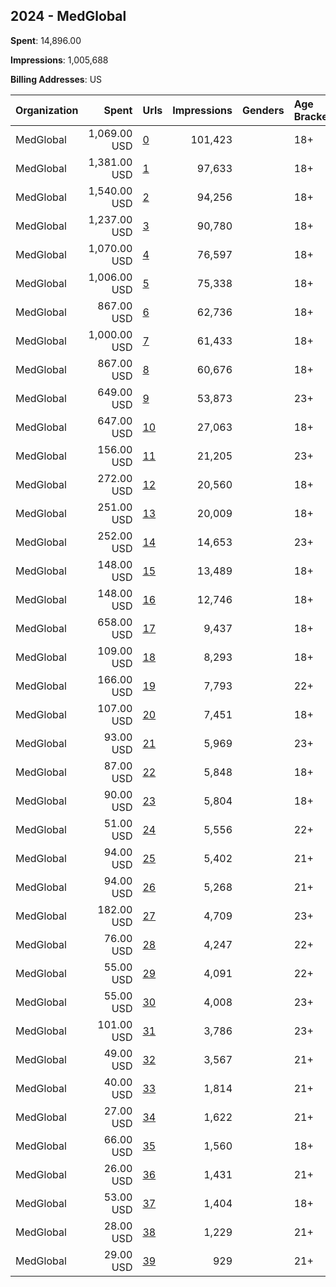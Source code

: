 ## 2024 - MedGlobal 
**Spent**: 14,896.00

**Impressions**: 1,005,688

**Billing Addresses**: US

|Organization|Spent|Urls|Impressions|Genders|Age Brackets|Country Codes|
|:---|---:|:---|---:|:---|:---|:---|
|MedGlobal|1,069.00 USD|[0](https://www.snap.com/political-ads/asset/817441a9ef9882055df34c970e448663a8a8720c1f5603b7124273f870a7e978?mediaType=png)|101,423||18+|united states|
|MedGlobal|1,381.00 USD|[1](https://www.snap.com/political-ads/asset/c52de0f0dc2f49c7a23059aa446414774ee3e74ce240009e1d87fc2db231d9ef?mediaType=jpg)|97,633||18+|united states|
|MedGlobal|1,540.00 USD|[2](https://www.snap.com/political-ads/asset/c448d0b48ddab12bd3c493b25e66e19af80d902d39c6aa3d2eedc07b51cfbe5f?mediaType=jpg)|94,256||18+|united states|
|MedGlobal|1,237.00 USD|[3](https://www.snap.com/political-ads/asset/4f524f2913b384cde3aaba9346bb3f54fd7562f4c3c5413ecb7671b7bfbed0d2?mediaType=jpg)|90,780||18+|united states|
|MedGlobal|1,070.00 USD|[4](https://www.snap.com/political-ads/asset/4f524f2913b384cde3aaba9346bb3f54fd7562f4c3c5413ecb7671b7bfbed0d2?mediaType=jpg)|76,597||18+|united states|
|MedGlobal|1,006.00 USD|[5](https://www.snap.com/political-ads/asset/b4d98426242c3bc20fe9c5f3dfc40f738c02cf25b8d206adae033f66bf03d3bb?mediaType=jpg)|75,338||18+|united states|
|MedGlobal|867.00 USD|[6](https://www.snap.com/political-ads/asset/b4d98426242c3bc20fe9c5f3dfc40f738c02cf25b8d206adae033f66bf03d3bb?mediaType=jpg)|62,736||18+|united states|
|MedGlobal|1,000.00 USD|[7](https://www.snap.com/political-ads/asset/c448d0b48ddab12bd3c493b25e66e19af80d902d39c6aa3d2eedc07b51cfbe5f?mediaType=jpg)|61,433||18+|united states|
|MedGlobal|867.00 USD|[8](https://www.snap.com/political-ads/asset/c52de0f0dc2f49c7a23059aa446414774ee3e74ce240009e1d87fc2db231d9ef?mediaType=jpg)|60,676||18+|united states|
|MedGlobal|649.00 USD|[9](https://www.snap.com/political-ads/asset/44366d69947b8427bfad3712122a54ef6c195707830bfc13c636b4d748827895?mediaType=jpeg)|53,873||23+|united states|
|MedGlobal|647.00 USD|[10](https://www.snap.com/political-ads/asset/5aad1053ae59b60407f25d1ebe82e7ebce5f2cf9c044e563a114f449be69b501?mediaType=png)|27,063||18+|canada|
|MedGlobal|156.00 USD|[11](https://www.snap.com/political-ads/asset/0cc87b4ac9aa5bba8ce9f1678fc91c07484f39ce8f3b83d39ced6ef146d7fc2b?mediaType=jpeg)|21,205||23+|united states|
|MedGlobal|272.00 USD|[12](https://www.snap.com/political-ads/asset/5e567416e935ee116314f9720a1b54a645676c3d7ebe64be50d08c2a7aa9ba19?mediaType=jpg)|20,560||18+|united states|
|MedGlobal|251.00 USD|[13](https://www.snap.com/political-ads/asset/5e567416e935ee116314f9720a1b54a645676c3d7ebe64be50d08c2a7aa9ba19?mediaType=jpg)|20,009||18+|united states|
|MedGlobal|252.00 USD|[14](https://www.snap.com/political-ads/asset/b40206c85ccb179a3ecc8ddde1c216593559506d7ae33eca4e3c4445e15c22f8?mediaType=png)|14,653||23+|united states|
|MedGlobal|148.00 USD|[15](https://www.snap.com/political-ads/asset/5aa29099a13e42741f59ed9f539a4e96f5ba99a6b2930288fcf7028d52f9c386?mediaType=png)|13,489||18+|united states|
|MedGlobal|148.00 USD|[16](https://www.snap.com/political-ads/asset/9eeaa2a07df04d947d3a547a1b1ee7e8b1fdbf834cc2e1a2cb4546821a7f5cc6?mediaType=png)|12,746||18+|united states|
|MedGlobal|658.00 USD|[17](https://www.snap.com/political-ads/asset/5aad1053ae59b60407f25d1ebe82e7ebce5f2cf9c044e563a114f449be69b501?mediaType=png)|9,437||18+|united states|
|MedGlobal|109.00 USD|[18](https://www.snap.com/political-ads/asset/e7c71b57be84044948a54a6c00303b5bce79416acf9498023131a64be6a660f9?mediaType=jpg)|8,293||18+|united states|
|MedGlobal|166.00 USD|[19](https://www.snap.com/political-ads/asset/bc6fa0587a046607f83ee8c13cf7ab51028fe797bffe6424d9f747ae53e5c55f?mediaType=jpg)|7,793||22+|united states|
|MedGlobal|107.00 USD|[20](https://www.snap.com/political-ads/asset/dc7b63105c8be1e056c7c8a4126c6f1972801552694b909a4835866ad13a07de?mediaType=png)|7,451||18+|united states|
|MedGlobal|93.00 USD|[21](https://www.snap.com/political-ads/asset/5a5fd0d39354f55729f599e2fd0428ac2e3f865868c97387fe7bd010a69c4f15?mediaType=png)|5,969||23+|united states|
|MedGlobal|87.00 USD|[22](https://www.snap.com/political-ads/asset/e7c71b57be84044948a54a6c00303b5bce79416acf9498023131a64be6a660f9?mediaType=jpg)|5,848||18+|united states|
|MedGlobal|90.00 USD|[23](https://www.snap.com/political-ads/asset/6e1148505ed57f2d4fdd1369868422872f91cb7b8c326c02ef2871fe4931d3e7?mediaType=png)|5,804||18+|united states|
|MedGlobal|51.00 USD|[24](https://www.snap.com/political-ads/asset/89c62de5d0bb594c0b7e8f4e7c801bbc2bac75c16323a48d6cd5bb4000c65776?mediaType=jpg)|5,556||22+|united states|
|MedGlobal|94.00 USD|[25](https://www.snap.com/political-ads/asset/9686c7f6261a2d1553f39e612e4e693593407c49478b6a97746d8ee651a80d32?mediaType=png)|5,402||21+|united states|
|MedGlobal|94.00 USD|[26](https://www.snap.com/political-ads/asset/9686c7f6261a2d1553f39e612e4e693593407c49478b6a97746d8ee651a80d32?mediaType=png)|5,268||21+|united states|
|MedGlobal|182.00 USD|[27](https://www.snap.com/political-ads/asset/bcda78f50597e12b154ec2f03a43c5e737b680c114c1c03f8a12d8a8609766b5?mediaType=jpg)|4,709||23+|united states|
|MedGlobal|76.00 USD|[28](https://www.snap.com/political-ads/asset/1934814e0cd506d0f0d5e0c304b57d9a5d5f46d6d4dc098ae59bebc795310501?mediaType=jpg)|4,247||22+|united states|
|MedGlobal|55.00 USD|[29](https://www.snap.com/political-ads/asset/79a660e41fe24e8a7aaac8f49053ed7c7ced66c143c7e9cdc456f815d50ecec4?mediaType=jpg)|4,091||22+|united states|
|MedGlobal|55.00 USD|[30](https://www.snap.com/political-ads/asset/5b418a90b11efeb849c69e01e37c42e4d8786522a30c2dbce810a17fa20e18c8?mediaType=png)|4,008||23+|united states|
|MedGlobal|101.00 USD|[31](https://www.snap.com/political-ads/asset/dba7362cbac85f6d494dd18c2605842da2c638c87f1d19891d3ecf0325a266a6?mediaType=jpg)|3,786||23+|united states|
|MedGlobal|49.00 USD|[32](https://www.snap.com/political-ads/asset/9686c7f6261a2d1553f39e612e4e693593407c49478b6a97746d8ee651a80d32?mediaType=png)|3,567||21+|united states|
|MedGlobal|40.00 USD|[33](https://www.snap.com/political-ads/asset/235ebac7460fe360fa159cae76dc3314b3fe7b77c4a306ffd098164391f5bb3b?mediaType=png)|1,814||21+|united states|
|MedGlobal|27.00 USD|[34](https://www.snap.com/political-ads/asset/9686c7f6261a2d1553f39e612e4e693593407c49478b6a97746d8ee651a80d32?mediaType=png)|1,622||21+|united states|
|MedGlobal|66.00 USD|[35](https://www.snap.com/political-ads/asset/b5717405385bea1aa992f5264dbc57b2e5b8d8b5ff3fdb6d7c099d70f18232d1?mediaType=png)|1,560||18+|united states|
|MedGlobal|26.00 USD|[36](https://www.snap.com/political-ads/asset/235ebac7460fe360fa159cae76dc3314b3fe7b77c4a306ffd098164391f5bb3b?mediaType=png)|1,431||21+|united states|
|MedGlobal|53.00 USD|[37](https://www.snap.com/political-ads/asset/efca7a035e1fe84d758c752f750f11f08f9b290bcfad9225db733b3fa3272d5e?mediaType=png)|1,404||18+|united states|
|MedGlobal|28.00 USD|[38](https://www.snap.com/political-ads/asset/536ff4729933396816e13426a3351493930e24c09ab47e1e82439cb3e97338b8?mediaType=png)|1,229||21+|united states|
|MedGlobal|29.00 USD|[39](https://www.snap.com/political-ads/asset/536ff4729933396816e13426a3351493930e24c09ab47e1e82439cb3e97338b8?mediaType=png)|929||21+|united states|
